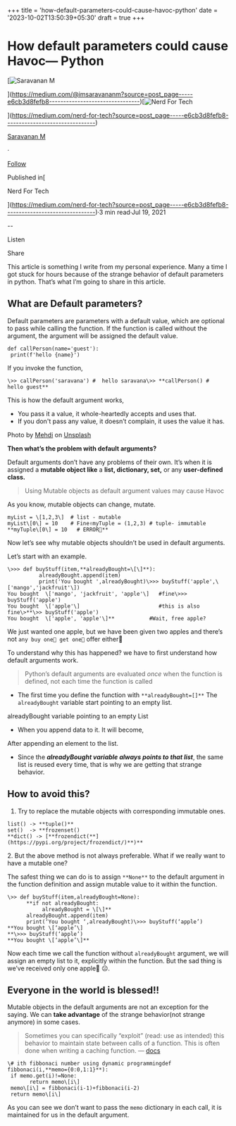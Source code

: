 +++
title = 'how-default-parameters-could-cause-havoc-python'
date = '2023-10-02T13:50:39+05:30'
draft = true 
+++

How default parameters could cause Havoc— Python
================================================

[![Saravanan M](https://miro.medium.com/v2/resize:fill:88:88/1*fSLksJqmsL7E-IcsJXHrkw.jpeg)

](https://medium.com/@imsaravananm?source=post_page-----e6cb3d8fefb8--------------------------------)[![Nerd For Tech](https://miro.medium.com/v2/resize:fill:48:48/1*53-lvCPnPV4sTOmvcITDxw.png)

](https://medium.com/nerd-for-tech?source=post_page-----e6cb3d8fefb8--------------------------------)

[Saravanan M](https://medium.com/@imsaravananm?source=post_page-----e6cb3d8fefb8--------------------------------)

·

[Follow](https://medium.com/m/signin?actionUrl=https%3A%2F%2Fmedium.com%2F_%2Fsubscribe%2Fuser%2F31a87164ab1a&operation=register&redirect=https%3A%2F%2Fmedium.com%2Fnerd-for-tech%2Fhow-default-parameters-could-cause-havoc-python-e6cb3d8fefb8&user=Saravanan+M&userId=31a87164ab1a&source=post_page-31a87164ab1a----e6cb3d8fefb8---------------------post_header-----------)

Published in[

Nerd For Tech

](https://medium.com/nerd-for-tech?source=post_page-----e6cb3d8fefb8--------------------------------)·3 min read·Jul 19, 2021

\--

Listen

Share

This article is something I write from my personal experience. Many a time I got stuck for hours because of the strange behavior of default parameters in python. That’s what I’m going to share in this article.

What are Default parameters?
----------------------------

Default parameters are parameters with a default value, which are optional to pass while calling the function. If the function is called without the argument, the argument will be assigned the default value.

```
def callPerson(name='guest'):  
 print(f'hello {name}')
```

If you invoke the function,

```
\>> callPerson('saravana') #  hello saravana\>> **callPerson() #  hello guest**
```

This is how the default argument works,

*   You pass it a value, it whole-heartedly accepts and uses that.
*   If you don't pass any value, it doesn’t complain, it uses the value it has.

Photo by [Mehdi](https://unsplash.com/@messrro?utm_source=unsplash&utm_medium=referral&utm_content=creditCopyText) on [Unsplash](https://unsplash.com/s/photos/bomb?utm_source=unsplash&utm_medium=referral&utm_content=creditCopyText)

**Then what’s the problem with default arguments?**

Default arguments don’t have any problems of their own. It’s when it is assigned a **mutable object like** a **list, dictionary, set,** or any **user-defined class.**

> Using Mutable objects as default argument values may cause Havoc

As you know, mutable objects can change, mutate.

```
myList = \[1,2,3\]  # list - mutable  
myList\[0\] = 10    # Fine✌myTuple = (1,2,3) # tuple- immutable  
**myTuple\[0\] = 10   # ERROR🚫**
```

Now let’s see why mutable objects shouldn’t be used in default arguments.

Let’s start with an example.

```
\>>> def buyStuff(item,**alreadyBought=\[\]**):  
          alreadyBought.append(item)  
          print('You bought ',alreadyBought)\>>> buyStuff('apple',\['mango','jackfruit'\])  
You bought  \['mango', 'jackfruit', 'apple'\]   #fine\>>> buyStuff('apple')  
You bought  \['apple'\]                         #this is also fine\>**\>> buyStuff('apple')  
You bought  \['apple', 'apple'\]**           #Wait, free apple?
```

We just wanted one apple, but we have been given two apples and there’s not `any buy one🍎 get one🍏` offer either🤔

To understand why this has happened? we have to first understand how default arguments work.

> Python’s default arguments are evaluated _once_ when the function is defined, not each time the function is called

*   The first time you define the function with `**alreadyBought=[]**` The `alreadyBought` variable start pointing to an empty list.

alreadyBought variable pointing to an empty List

*   When you append data to it. It will become,

After appending an element to the list.

*   Since the **_alreadyBought variable always points to that list_**, the same list is reused every time, that is why we are getting that strange behavior.

How to avoid this?
------------------

1.  Try to replace the mutable objects with corresponding immutable ones.

```
list() -> **tuple()**  
set()  -> **frozenset()  
**dict() -> [**frozendict(**](https://pypi.org/project/frozendict/)**)**
```

2\. But the above method is not always preferable. What if we really want to have a mutable one?

The safest thing we can do is to assign `**None**` to the default argument in the function definition and assign mutable value to it within the function.

```
\>> def buyStuff(item,alreadyBought=None):  
      **if not alreadyBought:  
           alreadyBought = \[\]**  
      alreadyBought.append(item)  
      print(‘You bought ‘,alreadyBought)\>>> buyStuff(‘apple’)  
**You bought \[‘apple’\]  
**\>>> buyStuff(‘apple’)  
**You bought \[‘apple’\]**
```

Now each time we call the function without `alreadyBought` argument, we will assign an empty list to it, explicitly within the function. But the sad thing is we’ve received only one apple🍎 ☹.

Everyone in the world is blessed!!
----------------------------------

Mutable objects in the default arguments are not an exception for the saying. We can **take advantage** of the strange behavior(not strange anymore) in some cases.

> Sometimes you can specifically “exploit” (read: use as intended) this behavior to maintain state between calls of a function. This is often done when writing a caching function. — [docs](https://docs.python-guide.org/writing/gotchas/)

```
\# ith fibbonaci number using dynamic programmingdef fibbonaci(i,**memo={0:0,1:1}**):  
 if memo.get(i)!=None:  
       return memo\[i\]  
 memo\[i\] = fibbonaci(i-1)+fibbonaci(i-2)  
 return memo\[i\]
```

As you can see we don’t want to pass the `memo` dictionary in each call, it is maintained for us in the default argument.

